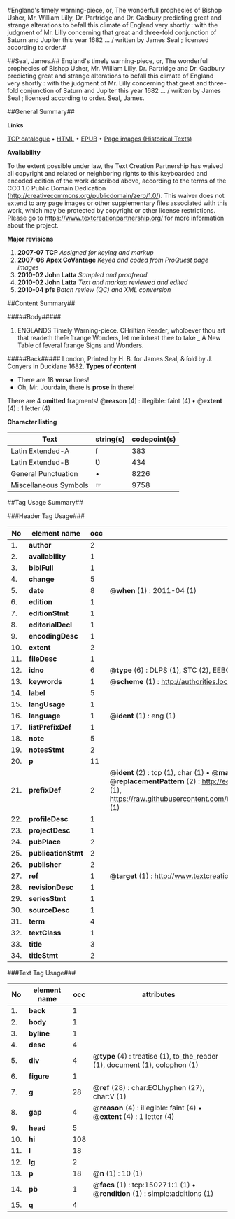 #England's timely warning-piece, or, The wonderfull prophecies of Bishop Usher, Mr. William Lilly, Dr. Partridge and Dr. Gadbury predicting great and strange alterations to befall this climate of England very shortly : with the judgment of Mr. Lilly concerning that great and three-fold conjunction of Saturn and Jupiter this year 1682 ... / written by James Seal ; licensed according to order.#

##Seal, James.##
England's timely warning-piece, or, The wonderfull prophecies of Bishop Usher, Mr. William Lilly, Dr. Partridge and Dr. Gadbury predicting great and strange alterations to befall this climate of England very shortly : with the judgment of Mr. Lilly concerning that great and three-fold conjunction of Saturn and Jupiter this year 1682 ... / written by James Seal ; licensed according to order.
Seal, James.

##General Summary##

**Links**

[TCP catalogue](http://www.ota.ox.ac.uk/tcp/)  • 
[HTML](http://tei.it.ox.ac.uk/tcp/Texts-HTML/free/A92/A92773.html)  • 
[EPUB](http://tei.it.ox.ac.uk/tcp/Texts-EPUB/free/A92/A92773.epub) • 
[Page images (Historical Texts)](https://historicaltexts.jisc.ac.uk/eebo-36272834e)

**Availability**

To the extent possible under law, the Text Creation Partnership has waived all copyright and related or neighboring rights to this keyboarded and encoded edition of the work described above, according to the terms of the CC0 1.0 Public Domain Dedication (http://creativecommons.org/publicdomain/zero/1.0/). This waiver does not extend to any page images or other supplementary files associated with this work, which may be protected by copyright or other license restrictions. Please go to https://www.textcreationpartnership.org/ for more information about the project.

**Major revisions**

1. __2007-07__ __TCP__ *Assigned for keying and markup*
1. __2007-08__ __Apex CoVantage__ *Keyed and coded from ProQuest page images*
1. __2010-02__ __John Latta__ *Sampled and proofread*
1. __2010-02__ __John Latta__ *Text and markup reviewed and edited*
1. __2010-04__ __pfs__ *Batch review (QC) and XML conversion*

##Content Summary##

#####Body#####

1. ENGLANDS Timely Warning-piece.
CHriſtian Reader, whoſoever thou art that readeth theſe ſtrange Wonders, let me intreat thee to take
    _ A New Table of ſeveral ſtrange Signs and Wonders.

#####Back#####
London, Printed by H. B. for James Seal, & ſold by J. Conyers in Ducklane 1682.
**Types of content**

  * There are 18 **verse** lines!
  * Oh, Mr. Jourdain, there is **prose** in there!

There are 4 **omitted** fragments! 
 @__reason__ (4) : illegible: faint (4)  •  @__extent__ (4) : 1 letter (4)

**Character listing**


|Text|string(s)|codepoint(s)|
|---|---|---|
|Latin Extended-A|ſ|383|
|Latin Extended-B|Ʋ|434|
|General Punctuation|•|8226|
|Miscellaneous Symbols|☞|9758|

##Tag Usage Summary##

###Header Tag Usage###

|No|element name|occ|attributes|
|---|---|---|---|
|1.|__author__|2||
|2.|__availability__|1||
|3.|__biblFull__|1||
|4.|__change__|5||
|5.|__date__|8| @__when__ (1) : 2011-04 (1)|
|6.|__edition__|1||
|7.|__editionStmt__|1||
|8.|__editorialDecl__|1||
|9.|__encodingDesc__|1||
|10.|__extent__|2||
|11.|__fileDesc__|1||
|12.|__idno__|6| @__type__ (6) : DLPS (1), STC (2), EEBO-CITATION (1), OCLC (1), VID (1)|
|13.|__keywords__|1| @__scheme__ (1) : http://authorities.loc.gov/ (1)|
|14.|__label__|5||
|15.|__langUsage__|1||
|16.|__language__|1| @__ident__ (1) : eng (1)|
|17.|__listPrefixDef__|1||
|18.|__note__|5||
|19.|__notesStmt__|2||
|20.|__p__|11||
|21.|__prefixDef__|2| @__ident__ (2) : tcp (1), char (1)  •  @__matchPattern__ (2) : ([0-9\-]+):([0-9IVX]+) (1), (.+) (1)  •  @__replacementPattern__ (2) : http://eebo.chadwyck.com/downloadtiff?vid=$1&page=$2 (1), https://raw.githubusercontent.com/textcreationpartnership/Texts/master/tcpchars.xml#$1 (1)|
|22.|__profileDesc__|1||
|23.|__projectDesc__|1||
|24.|__pubPlace__|2||
|25.|__publicationStmt__|2||
|26.|__publisher__|2||
|27.|__ref__|1| @__target__ (1) : http://www.textcreationpartnership.org/docs/. (1)|
|28.|__revisionDesc__|1||
|29.|__seriesStmt__|1||
|30.|__sourceDesc__|1||
|31.|__term__|4||
|32.|__textClass__|1||
|33.|__title__|3||
|34.|__titleStmt__|2||


###Text Tag Usage###

|No|element name|occ|attributes|
|---|---|---|---|
|1.|__back__|1||
|2.|__body__|1||
|3.|__byline__|1||
|4.|__desc__|4||
|5.|__div__|4| @__type__ (4) : treatise (1), to_the_reader (1), document (1), colophon (1)|
|6.|__figure__|1||
|7.|__g__|28| @__ref__ (28) : char:EOLhyphen (27), char:V (1)|
|8.|__gap__|4| @__reason__ (4) : illegible: faint (4)  •  @__extent__ (4) : 1 letter (4)|
|9.|__head__|5||
|10.|__hi__|108||
|11.|__l__|18||
|12.|__lg__|2||
|13.|__p__|18| @__n__ (1) : 10 (1)|
|14.|__pb__|1| @__facs__ (1) : tcp:150271:1 (1)  •  @__rendition__ (1) : simple:additions (1)|
|15.|__q__|4||
